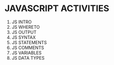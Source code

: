 # JAVASCRIPT ACTIVITIES

1. JS INTRO
2. JS WHERETO
3. JS OUTPUT
4. JS SYNTAX
5. JS STATEMENTS
6. JS COMMENTS
7. JS VARIABLES
8. JS DATA TYPES